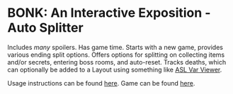 # BONK: An Interactive Exposition - Auto Splitter

Includes *many* spoilers.
Has game time. Starts with a new game, provides various ending split options.
Offers options for splitting on collecting items and/or secrets, entering boss rooms, and auto-reset.
Tracks deaths, which can optionally be added to a Layout using something like [ASL Var Viewer](https://github.com/hawkerm/LiveSplit.ASLVarViewer).

Usage instructions can be found [here](https://github.com/LiveSplit/LiveSplit.AutoSplitters#testing-your-script). Game can be found [here](https://delicious-fruit.com/ratings/game_details.php?id=26190).
